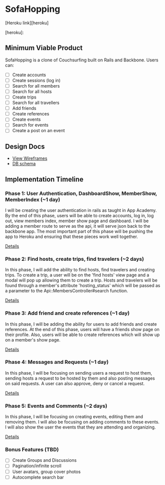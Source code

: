 # SofaHopping

[Heroku link][heroku]

[heroku]:

## Minimum Viable Product
SofaHopping is a clone of Couchsurfing built on Rails and Backbone. Users can:


- [ ] Create accounts
- [ ] Create sessions (log in)
- [ ] Search for all members
- [ ] Search for all hosts
- [ ] Create trips
- [ ] Search for all travellers
- [ ] Add friends
- [ ] Create references
- [ ] Create events
- [ ] Search for events
- [ ] Create a post on an event

## Design Docs
* [View Wireframes][views]
* [DB schema][schema]

[views]: ./docs/views.md
[schema]: ./docs/schema.md

## Implementation Timeline

### Phase 1: User Authentication, DashboardShow, MemberShow, MemberIndex (~1 day)
I will be creating the user authentication in rails as taught in App Academy.
By the end of this phase, users will be able to create accounts, log in, log out,
view members index, member show page and dashboard. I will be adding a
member route to serve as the api, it will serve json back to the backbone app.
The most important part of this phase will be pushing the app to Heroku
and ensuring that these pieces work well together.

[Details][phase-one]

### Phase 2: Find hosts, create trips, find travelers (~2 days)
In this phase, I will add the ability to find hosts, find travelers
and creating trips. To create a trip, a user will be on the 'find hosts' view
page and a modal will pop up allowing them to create a trip. Hosts and travelers
will be found through a member's attribute 'hosting_status' which will be passed
as a parameter to the Api::MembersController#search function.

[Details][phase-two]

### Phase 3: Add friend and create references (~1 day)
In this phase, I will be adding the ability for users to add friends
and create references. At the end of this phase, users will have a friends show
page on their profile. Also, users will be able to create references which will
show up on a member's show page.

[Details][phase-three]

### Phase 4: Messages and Requests (~1 day)
In this phase, I will be focusing on sending users a request to host them,
sending hosts a request to be hosted by them and also posting messages
on said requests. A user can also approve, deny or cancel a request.

[Details][phase-four]

### Phase 5: Events and Comments (~2 days)
In this phase, I will be focusing on creating events, editing them and removing
them. I will also be focusing on adding comments to these events. I will also
show the user the events that they are attending and organizing.

[Details][phase-five]


### Bonus Features (TBD)
- [ ] Create Groups and Discussions
- [ ] Pagination/infinite scroll
- [ ] User avatars, group cover photos
- [ ] Autocomplete search bar

[phase-one]: ./docs/phases/phase1.md
[phase-two]: ./docs/phases/phase2.md
[phase-three]: ./docs/phases/phase3.md
[phase-four]: ./docs/phases/phase4.md
[phase-five]: ./docs/phases/phase5.md
